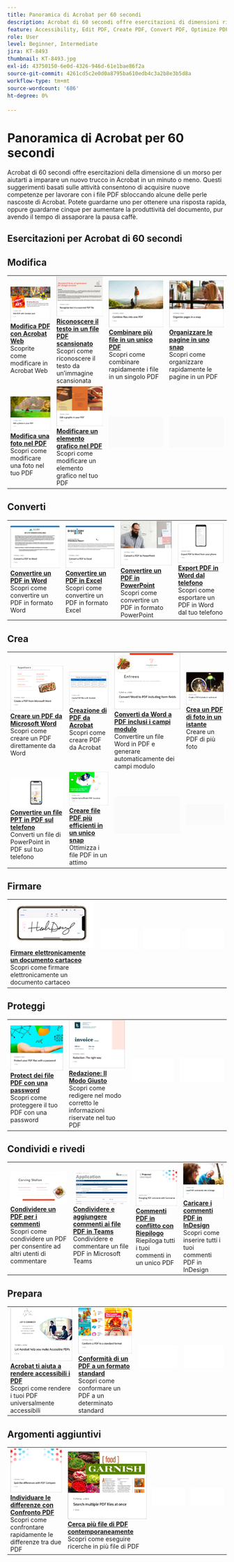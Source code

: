 ```yaml
---
title: Panoramica di Acrobat per 60 secondi
description: Acrobat di 60 secondi offre esercitazioni di dimensioni ridotte per imparare un nuovo trucco in Acrobat in un minuto o meno
feature: Accessibility, Edit PDF, Create PDF, Convert PDF, Optimize PDF, Sign, Security, Share, Collaboration
role: User
level: Beginner, Intermediate
jira: KT-8493
thumbnail: KT-8493.jpg
exl-id: 43750150-6e0d-4326-946d-61e1bae86f2a
source-git-commit: 4261cd5c2e0d0a8795ba610edb4c3a2b8e3b5d8a
workflow-type: tm+mt
source-wordcount: '686'
ht-degree: 0%

---
```


# Panoramica di Acrobat per 60 secondi

Acrobat di 60 secondi offre esercitazioni della dimensione di un morso per aiutarti a imparare un nuovo trucco in Acrobat in un minuto o meno. Questi suggerimenti basati sulle attività consentono di acquisire nuove competenze per lavorare con i file PDF sbloccando alcune delle perle nascoste di Acrobat. Potete guardarne uno per ottenere una risposta rapida, oppure guardarne cinque per aumentare la produttività del documento, pur avendo il tempo di assaporare la pausa caffè.

## Esercitazioni per Acrobat di 60 secondi

## Modifica

<table style="table-layout:fixed">
<tr>
   <td>
    <a href="edit.md">
      <img alt="Modifica PDF con Acrobat Web" src="../assets/60-edit-web.png" />
    </a>
    <div>
    <a href="edit.md"><strong>Modifica PDF con Acrobat Web</strong></a>
    </div>
    Scoprite come modificare in Acrobat Web
    <br>
  </td>
  <td>
    <a href="textrecognition.md">
      <img alt="Riconoscere il testo in un file PDF scansionato" src="../assets/60-ocr.png" />
    </a>
    <div>
    <a href="textrecognition.md"><strong>Riconoscere il testo in un file PDF scansionato</strong></a>
    </div>
    Scopri come riconoscere il testo da un’immagine scansionata
    <br>
  </td>
  <td>
    <a href="combine-to-one-pdf.md">
      <img alt="Combina più file in un unico PDF" src="../assets/60-combine.png" />
    </a>
    <div>
    <a href="combine-to-one-pdf.md"><strong>Combinare più file in un unico PDF</strong></a>
    </div>
    Scopri come combinare rapidamente i file in un singolo PDF
    <br>
  </td>
   <td>
    <a href="organize.md">
      <img alt="Organizzare le pagine in un attimo" src="../assets/60-organize.png" />
    </a>
    <div>
    <a href="organize.md"><strong>Organizzare le pagine in uno snap</strong></a>
    </div>
    Scopri come organizzare rapidamente le pagine in un PDF
    <br>
  </td>
</tr>
<tr>
  <td>
    <a href="editphoto.md">
      <img alt="Modificare una foto nel PDF" src="../assets/60-edit-photo.png" />
    </a>
    <div>
    <a href="editphoto.md"><strong>Modifica una foto nel PDF</strong></a>
    </div>
    Scopri come modificare una foto nel tuo PDF
  </td>
  <td>
    <a href="editgraphic.md">
      <img alt="Modificare un elemento grafico in PDF" src="../assets/60-edit-graphic.png" />
    </a>
    <div>
    <a href="editgraphic.md"><strong>Modificare un elemento grafico nel PDF</strong></a>
    </div>
    Scopri come modificare un elemento grafico nel tuo PDF
  </td>
  <td>
      <img alt="Spaziatore" src="../assets/Grayspacer.png" />
        <div>
        <br>
  </td>
  <td>
      <img alt="Spaziatore" src="../assets/Grayspacer.png" />
        <div>
        <br>
  </td>
</tr>
</table>

## Converti

<table style="table-layout:fixed">
<tr>
  <td>
    <a href="convert-pdf-word.md">
      <img alt="Convertire un PDF in Word" src="../assets/60-convert-word.png" />
    </a>
    <div>
    <a href="convert-pdf-word.md"><strong>Convertire un PDF in Word</strong></a>
    </div>
    Scopri come convertire un PDF in formato Word
  </td>
 <td>
    <a href="convert-pdf-excel.md">
      <img alt="Convertire un PDF in Excel" src="../assets/60-convert-excel.png" />
    </a>
    <div>
    <a href="convert-pdf-excel.md"><strong>Convertire un PDF in Excel</strong></a>
    </div>
    Scopri come convertire un PDF in formato Excel
  </td>
  <td>
    <a href="convert-pdf-powerpoint.md">
      <img alt="Convertire un PDF in PowerPoint" src="../assets/60-convert-pptx.png" />
    </a>
    <div>
    <a href="convert-pdf-powerpoint.md"><strong>Convertire un PDF in PowerPoint</strong></a>
    </div>
    Scopri come convertire un PDF in formato PowerPoint
  </td>
  <td>
    <a href="exportwordphone.md">
      <img alt="Export PDF in Word dal telefono" src="../assets/60-export-word-phone.png" />
    </a>
    <div>
    <a href="exportwordphone.md"><strong>Export PDF in Word dal telefono</strong></a>
    </div>
    Scopri come esportare un PDF in Word dal tuo telefono
  </td>
</tr>
</table>

## Crea

<table style="table-layout:fixed">
<tr>
  <td>
    <a href="word-to-pdf.md">
      <img alt="Creare un PDF da Microsoft Word" src="../assets/60-create-word.png" />
    </a>
    <div>
    <a href="word-to-pdf.md"><strong>Creare un PDF da Microsoft Word</strong></a>
    </div>
    Scopri come creare un PDF direttamente da Word
  </td>
  <td>
    <a href="create-from-acrobat.md">
      <img alt="Creazione di PDF da Acrobat" src="../assets/60-create-acrobat.png" />
    </a>
    <div>
    <a href="create-from-acrobat.md"><strong>Creazione di PDF da Acrobat</strong></a>
    </div>
    Scopri come creare PDF da Acrobat
  <td>
    <a href="wordform.md">
      <img alt="Converti da Word a PDF inclusi i campi modulo" src="../assets/60-convert-word-form.png" />
    </a>
    <div>
    <a href="wordform.md"><strong>Converti da Word a PDF inclusi i campi modulo</strong></a>
    </div>
    Convertire un file Word in PDF e generare automaticamente dei campi modulo
  </td>
  <td>
    <a href="photo.md">
      <img alt="Crea un PDF di foto in un istante" src="../assets/60-create-photos.png" />
    </a>
    <div>
    <a href="photo.md"><strong>Crea un PDF di foto in un istante</strong></a>
    </div>
    Creare un PDF di più foto
  </td>
</tr>
<tr>
  <td>
    <a href="phone.md">
      <img alt="Converti un file PPT in PDF sul tuo telefono" src="../assets/60-pptx-phone.png" />
    </a>
    <div>
    <a href="phone.md"><strong>Convertire un file PPT in PDF sul telefono</strong></a>
    </div>
    Converti un file di PowerPoint in PDF sul tuo telefono
  </td>
  <td>
    <a href="optimize.md">
      <img alt="Creare file PDF più efficienti in un attimo" src="../assets/60-efficient.png" />
    </a>
    <div>
    <a href="optimize.md"><strong>Creare file PDF più efficienti in un unico snap</strong></a>
    </div>
    Ottimizza i file PDF in un attimo
  </td>
  <td>
      <img alt="Spaziatore" src="../assets/Grayspacer.png" />
        <div>
        <br>
  </td>
  <td>
      <img alt="Spaziatore" src="../assets/Grayspacer.png" />
        <div>
        <br>
  </td>
</tr>
</table>

## Firmare

<table style="table-layout:fixed">
<tr>
  <td>
    <a href="sign.md">
      <img alt="Firmare elettronicamente un documento cartaceo" src="../assets/60-signature.png" />
    </a>
    <div>
    <a href="sign.md"><strong>Firmare elettronicamente un documento cartaceo</strong></a>
    </div>
    Scopri come firmare elettronicamente un documento cartaceo
  </td>
  <td>
      <img alt="Spaziatore" src="../assets/Whitespacer.png" />
        <div>
        <br>
  </td>
  <td>
      <img alt="Spaziatore" src="../assets/Whitespacer.png" />
        <div>
        <br>
  </td>
  <td>
      <img alt="Spaziatore" src="../assets/Whitespacer.png" />
        <div>
        <br>
  </td>
</tr>
</table>

## Proteggi

<table style="table-layout:fixed">
<tr>
  <td>
    <a href="protect.md">
      <img alt="Protect i tuoi file PDF con una password" src="../assets/60-protect.png" />
    </a>
    <div>
    <a href="protect.md"><strong>Protect dei file PDF con una password</strong></a>
    </div>
    Scopri come proteggere il tuo PDF con una password
  </td>
  <td>
    <a href="redaction.md">
      <img alt="Redazione: il modo giusto" src="../assets/60-redaction.png" />
    </a>
    <div>
    <a href="redaction.md"><strong>Redazione: Il Modo Giusto</strong></a>
    </div>
    Scopri come redigere nel modo corretto le informazioni riservate nel tuo PDF
  </td>
  <td>
      <img alt="Spaziatore" src="../assets/Whitespacer.png" />
        <div>
        <br>
  </td>
  <td>
      <img alt="Spaziatore" src="../assets/Whitespacer.png" />
        <div>
        <br>
  </td>
</tr>
</table>

## Condividi e rivedi

<table style="table-layout:fixed">
<tr>
  <td>
    <a href="share-comment.md">
      <img alt="Condividere un PDF per i commenti" src="../assets/60-share-comment.png" />
    </a>
    <div>
    <a href="share-comment.md"><strong>Condividere un PDF per i commenti</strong></a>
    </div>
    Scopri come condividere un PDF per consentire ad altri utenti di commentare
  </td>
  <td>
    <a href="share-comment-teams.md">
      <img alt="Condividere e commentare i file PDF in Teams" src="../assets/60-share-teams.png" />
    </a>
    <div>
    <a href="share-comment-teams.md"><strong>Condividere e aggiungere commenti ai file PDF in Teams</strong></a>
    </div>
    Condividere e commentare un file PDF in Microsoft Teams
  </td>
  <td>
    <a href="summarize-comments.md">
      <img alt="Commenti PDF in conflitto con Riepilogo" src="../assets/60-summarize.png" />
    </a>
    <div>
    <a href="summarize-comments.md"><strong>Commenti PDF in conflitto con Riepilogo</strong></a>
    </div>
    Riepiloga tutti i tuoi commenti in un unico PDF
  </td>
   <td>
    <a href="indesign.md">
      <img alt="Caricare i commenti PDF in InDesign" src="../assets/60-indesign.png" />
    </a>
    <div>
    <a href="indesign.md"><strong>Caricare i commenti PDF in InDesign</strong></a>
    </div>
    Scopri come inserire tutti i tuoi commenti PDF in InDesign
  </td>
</tr>
</table>

## Prepara

<table style="table-layout:fixed">
<tr>
  <td>
    <a href="accessible.md">
      <img alt="Lascia che Acrobat ti aiuti a rendere accessibili i PDF" src="../assets/60-accessible.png" />
    </a>
    <div>
    <a href="accessible.md"><strong>Acrobat ti aiuta a rendere accessibili i PDF</strong></a>
    </div>
    Scopri come rendere i tuoi PDF universalmente accessibili
  </td>
 <td>
    <a href="conform.md">
      <img alt="Conformare un PDF a un formato standard" src="../assets/60-conform.png" />
    </a>
    <div>
    <a href="conform.md"><strong>Conformità di un PDF a un formato standard</strong></a>
    </div>
    Scopri come conformare un PDF a un determinato standard
  </td>
  <td>
      <img alt="Spaziatore" src="../assets/Whitespacer.png" />
        <div>
        <br>
  </td>
  <td>
      <img alt="Spaziatore" src="../assets/Whitespacer.png" />
        <div>
        <br>
  </td>
</tr>
</table>

## Argomenti aggiuntivi

<table style="table-layout:fixed">
<tr>
  <td>
    <a href="compare.md">
      <img alt="Individua le differenze con PDF Compare" src="../assets/60-compare.png" />
    </a>
    <div>
    <a href="compare.md"><strong>Individuare le differenze con Confronto PDF</strong></a>
    </div>
    Scopri come confrontare rapidamente le differenze tra due PDF
  </td>
 <td>
    <a href="search.md">
      <img alt="Cerca più file di PDF contemporaneamente" src="../assets/60-search.png" />
    </a>
    <div>
    <a href="search.md"><strong>Cerca più file di PDF contemporaneamente</strong></a>
    </div>
    Scopri come eseguire ricerche in più file di PDF
  </td>
  <td>
      <img alt="Spaziatore" src="../assets/Whitespacer.png" />
        <div>
        <br>
  </td>
  <td>
      <img alt="Spaziatore" src="../assets/Whitespacer.png" />
        <div>
        <br>
  </td>
</tr>
</table>